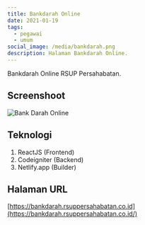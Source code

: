 ```yaml
---
title: Bankdarah Online
date: 2021-01-19
tags:
  - pegawai
  - umum
social_image: /media/bankdarah.png
description: Halaman Bankdarah Online.
---
```

Bankdarah Online RSUP Persahabatan.

## Screenshoot

![Bank Darah Online](/media/bankdarah.png)

## Teknologi

1. ReactJS (Frontend)
2. Codeigniter (Backend)
3. Netlify.app (Builder)

## Halaman URL

[https://bankdarah.rsuppersahabatan.co.id](https://bankdarah.rsuppersahabatan.co.id/)